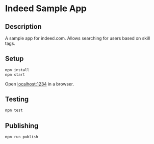 # Indeed Sample App

## Description

A sample app for indeed.com. Allows searching for users based on skill tags.

## Setup

```bash
npm install
npm start
```

Open [localhost:1234](localhost:1234) in a browser.

## Testing

```bash
npm test
```

## Publishing

```bash
npm run publish
```
